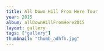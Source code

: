 ```yaml
---
title: All Down Hill From Here Tour
year: 2015
album: allDownHillFromHere2015
layout: gallery
tags: ["gallery"]
thumbnail: "thumb_adhfh.jpg"
---
```

